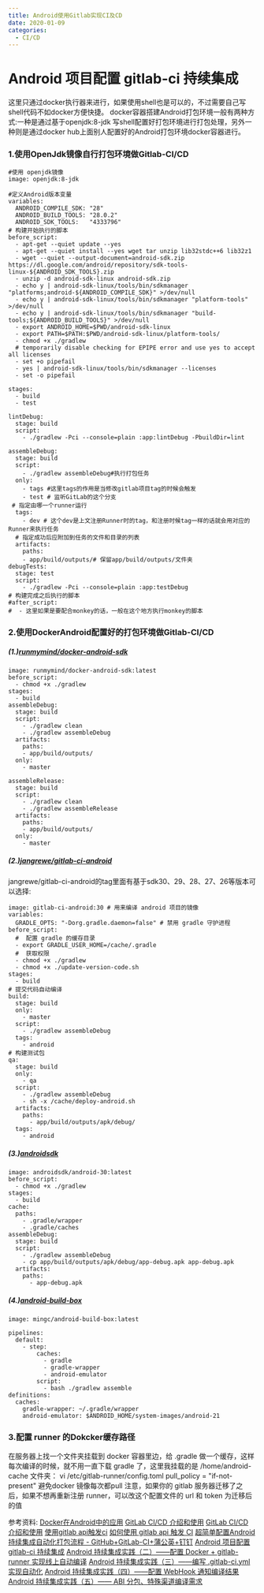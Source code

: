 ```yaml
---
title: Android使用Gitlab实现CI及CD
date: 2020-01-09
categories: 
  - CI/CD
---
```


# Android 项目配置 gitlab-ci 持续集成
这里只通过docker执行器来进行，如果使用shell也是可以的，不过需要自己写shell代码不如docker方便快捷。
docker容器搭建Android打包环境一般有两种方式:一种是通过基于openjdk:8-jdk 写shell配置好打包环境进行打包处理，另外一种则是通过docker hub上面别人配置好的Android打包环境docker容器进行。
### 1.使用OpenJdk镜像自行打包环境做Gitlab-CI/CD
```
#使用 openjdk镜像
image: openjdk:8-jdk 

#定义Android版本变量
variables:
  ANDROID_COMPILE_SDK: "28"
  ANDROID_BUILD_TOOLS: "28.0.2"
  ANDROID_SDK_TOOLS:   "4333796"
# 构建开始执行的脚本
before_script:
  - apt-get --quiet update --yes
  - apt-get --quiet install --yes wget tar unzip lib32stdc++6 lib32z1
  - wget --quiet --output-document=android-sdk.zip https://dl.google.com/android/repository/sdk-tools-linux-${ANDROID_SDK_TOOLS}.zip
  - unzip -d android-sdk-linux android-sdk.zip
  - echo y | android-sdk-linux/tools/bin/sdkmanager "platforms;android-${ANDROID_COMPILE_SDK}" >/dev/null
  - echo y | android-sdk-linux/tools/bin/sdkmanager "platform-tools" >/dev/null
  - echo y | android-sdk-linux/tools/bin/sdkmanager "build-tools;${ANDROID_BUILD_TOOLS}" >/dev/null
  - export ANDROID_HOME=$PWD/android-sdk-linux
  - export PATH=$PATH:$PWD/android-sdk-linux/platform-tools/
  - chmod +x ./gradlew
  # temporarily disable checking for EPIPE error and use yes to accept all licenses
  - set +o pipefail
  - yes | android-sdk-linux/tools/bin/sdkmanager --licenses
  - set -o pipefail

stages:
  - build
  - test

lintDebug:
  stage: build
  script:
    - ./gradlew -Pci --console=plain :app:lintDebug -PbuildDir=lint

assembleDebug:
  stage: build
  script:
    - ./gradlew assembleDebug#执行打包任务
  only: 
    - tags #这里tags的作用是当修改gitlab项目tag的时候会触发
    - test # 监听GitLab的这个分支
 # 指定由哪一个runner运行
  tags:
    - dev # 这个dev是上文注册Runner时的tag，和注册时候tag一样的话就会用对应的Runner来执行任务
  # 指定成功后应附加到任务的文件和目录的列表
  artifacts:
    paths:
    - app/build/outputs/# 保留app/build/outputs/文件夹
debugTests:
  stage: test
  script:
    - ./gradlew -Pci --console=plain :app:testDebug
# 构建完成之后执行的脚本
#after_script:
#  - 这里如果是要配合monkey的话，一般在这个地方执行monkey的脚本
```

### 2.使用DockerAndroid配置好的打包环境做Gitlab-CI/CD 
##### (1.)[runmymind/docker-android-sdk](https://hub.docker.com/r/runmymind/docker-android-sdk)
```
image: runmymind/docker-android-sdk:latest
before_script:
  - chmod +x ./gradlew
stages:
  - build
assembleDebug:
  stage: build
  script:
    - ./gradlew clean
    - ./gradlew assembleDebug
  artifacts:
    paths:
    - app/build/outputs/
  only:
    - master

assembleRelease:
  stage: build
  script:
    - ./gradlew clean
    - ./gradlew assembleRelease
  artifacts:
    paths:
    - app/build/outputs/
  only:
    - master
```

##### (2.)[jangrewe/gitlab-ci-android](https://hub.docker.com/r/jangrewe/gitlab-ci-android)
jangrewe/gitlab-ci-android的tag里面有基于sdk30、29、28、27、26等版本可以选择:

```
image: gitlab-ci-android:30 # 用来编译 android 项目的镜像
variables:
  GRADLE_OPTS: "-Dorg.gradle.daemon=false" # 禁用 gradle 守护进程
before_script:
  #  配置 gradle 的缓存目录
  - export GRADLE_USER_HOME=/cache/.gradle
  #  获取权限
  - chmod +x ./gradlew
  - chmod +x ./update-version-code.sh
stages:
  - build
# 提交代码自动编译
build:
  stage: build
  only:
    - master
  script:
    - ./gradlew assembleDebug
  tags:
    - android
# 构建测试包
qa:
  stage: build
  only:
    - qa
  script:
    - ./gradlew assembleDebug
    - sh -x /cache/deploy-android.sh
  artifacts:
    paths:
      - app/build/outputs/apk/debug/
  tags:
    - android
```

##### (3.)[androidsdk](https://hub.docker.com/u/androidsdk)
```
image: androidsdk/android-30:latest
before_script:
  - chmod +x ./gradlew
stages:
  - build
cache:
  paths:
    - .gradle/wrapper
    - .gradle/caches
assembleDebug:
  stage: build
  script:
    - ./gradlew assembleDebug
    - cp app/build/outputs/apk/debug/app-debug.apk app-debug.apk
  artifacts:
    paths:
      - app-debug.apk
```

##### (4.)[android-build-box](https://hub.docker.com/r/mingc/android-build-box)
```
image: mingc/android-build-box:latest

pipelines:
  default:
    - step:
        caches:
          - gradle
          - gradle-wrapper
          - android-emulator
        script:
          - bash ./gradlew assemble
definitions:
  caches:
    gradle-wrapper: ~/.gradle/wrapper
    android-emulator: $ANDROID_HOME/system-images/android-21
```

### 3.配置 runner 的Dokcker缓存路径
在服务器上找一个文件夹挂载到 docker 容器里边，给 .gradle 做一个缓存，这样每次编译的时候，就不用一直下载 gradle 了，这里我挂载的是 /home/android-cache 文件夹：
vi /etc/gitlab-runner/config.toml
[](https://img-blog.csdnimg.cn/410e2f809177436ebf8eb5add59fcd9d.png?x-oss-process=image/watermark,type_ZHJvaWRzYW5zZmFsbGJhY2s,shadow_50,text_Q1NETiBAd2RlbzM2MDE=,size_20,color_FFFFFF,t_70,g_se,x_16#pic_center)
pull_policy = "if-not-present" 避免docker 镜像每次都pull
注意，如果你的 gitlab 服务器迁移了之后，如果不想再重新注册 runner，可以改这个配置文件的 url 和 token 为迁移后的值


参考资料:
[Docker在Android中的应用](https://blog.csdn.net/wgyscsf/article/details/97533811)
[GitLab CI/CD 介绍和使用](https://my.oschina.net/yunwangjun/blog/4934308)
[GitLab CI/CD 介绍和使用](http://blinkfox.com/2018/11/22/ruan-jian-gong-ju/devops/gitlab-ci-jie-shao-he-shi-yong/#toc-heading-8)
[使用gitlab api触发ci](https://segmentfault.com/a/1190000022939875)
[如何使用 gitlab api 触发 CI](http://quickapp.vivo.com.cn/how-to-use-gitlab-api-to-trigger-ci/)
[超简单配置Android持续集成自动化打包流程 - GitHub+GitLab-CI+蒲公英+钉钉](https://www.jianshu.com/p/e0553d3ac743/)
[Android 项目配置 gitlab-ci 持续集成](https://www.cnblogs.com/aimqqroad-13/p/10115799.html)
[Android 持续集成实践（二）——配置 Docker + gitlab-runner 实现线上自动编译](https://blog.csdn.net/Captive_Rainbow_/article/details/90407356)
[Android 持续集成实践（三）——编写 .gitlab-ci.yml 实现自动化](https://blog.csdn.net/Captive_Rainbow_/article/details/90480269)
[Android 持续集成实践（四）——配置 WebHook 通知编译结果](https://blog.csdn.net/Captive_Rainbow_/article/details/90634669)
[Android 持续集成实践（五）—— ABI 分包、特殊渠道编译需求](https://blog.csdn.net/Captive_Rainbow_/article/details/118856664)
